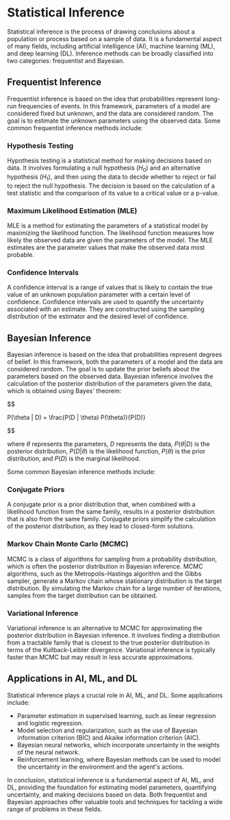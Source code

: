 # Statistical Inference

Statistical inference is the process of drawing conclusions about a population or process based on a sample of data. It is a fundamental aspect of many fields, including artificial intelligence (AI), machine learning (ML), and deep learning (DL). Inference methods can be broadly classified into two categories: frequentist and Bayesian.

## Frequentist Inference

Frequentist inference is based on the idea that probabilities represent long-run frequencies of events. In this framework, parameters of a model are considered fixed but unknown, and the data are considered random. The goal is to estimate the unknown parameters using the observed data. Some common frequentist inference methods include:

### Hypothesis Testing

Hypothesis testing is a statistical method for making decisions based on data. It involves formulating a null hypothesis ($H_0$) and an alternative hypothesis ($H_1$), and then using the data to decide whether to reject or fail to reject the null hypothesis. The decision is based on the calculation of a test statistic and the comparison of its value to a critical value or a p-value.

### Maximum Likelihood Estimation (MLE)

MLE is a method for estimating the parameters of a statistical model by maximizing the likelihood function. The likelihood function measures how likely the observed data are given the parameters of the model. The MLE estimates are the parameter values that make the observed data most probable.

### Confidence Intervals

A confidence interval is a range of values that is likely to contain the true value of an unknown population parameter with a certain level of confidence. Confidence intervals are used to quantify the uncertainty associated with an estimate. They are constructed using the sampling distribution of the estimator and the desired level of confidence.

## Bayesian Inference

Bayesian inference is based on the idea that probabilities represent degrees of belief. In this framework, both the parameters of a model and the data are considered random. The goal is to update the prior beliefs about the parameters based on the observed data. Bayesian inference involves the calculation of the posterior distribution of the parameters given the data, which is obtained using Bayes' theorem:


$$

P(\theta | D) = \frac{P(D | \theta) P(\theta)}{P(D)}

$$


where $\theta$ represents the parameters, $D$ represents the data, $P(\theta | D)$ is the posterior distribution, $P(D | \theta)$ is the likelihood function, $P(\theta)$ is the prior distribution, and $P(D)$ is the marginal likelihood.

Some common Bayesian inference methods include:

### Conjugate Priors

A conjugate prior is a prior distribution that, when combined with a likelihood function from the same family, results in a posterior distribution that is also from the same family. Conjugate priors simplify the calculation of the posterior distribution, as they lead to closed-form solutions.

### Markov Chain Monte Carlo (MCMC)

MCMC is a class of algorithms for sampling from a probability distribution, which is often the posterior distribution in Bayesian inference. MCMC algorithms, such as the Metropolis-Hastings algorithm and the Gibbs sampler, generate a Markov chain whose stationary distribution is the target distribution. By simulating the Markov chain for a large number of iterations, samples from the target distribution can be obtained.

### Variational Inference

Variational inference is an alternative to MCMC for approximating the posterior distribution in Bayesian inference. It involves finding a distribution from a tractable family that is closest to the true posterior distribution in terms of the Kullback-Leibler divergence. Variational inference is typically faster than MCMC but may result in less accurate approximations.

## Applications in AI, ML, and DL

Statistical inference plays a crucial role in AI, ML, and DL. Some applications include:

- Parameter estimation in supervised learning, such as linear regression and logistic regression.
- Model selection and regularization, such as the use of Bayesian information criterion (BIC) and Akaike information criterion (AIC).
- Bayesian neural networks, which incorporate uncertainty in the weights of the neural network.
- Reinforcement learning, where Bayesian methods can be used to model the uncertainty in the environment and the agent's actions.

In conclusion, statistical inference is a fundamental aspect of AI, ML, and DL, providing the foundation for estimating model parameters, quantifying uncertainty, and making decisions based on data. Both frequentist and Bayesian approaches offer valuable tools and techniques for tackling a wide range of problems in these fields.

